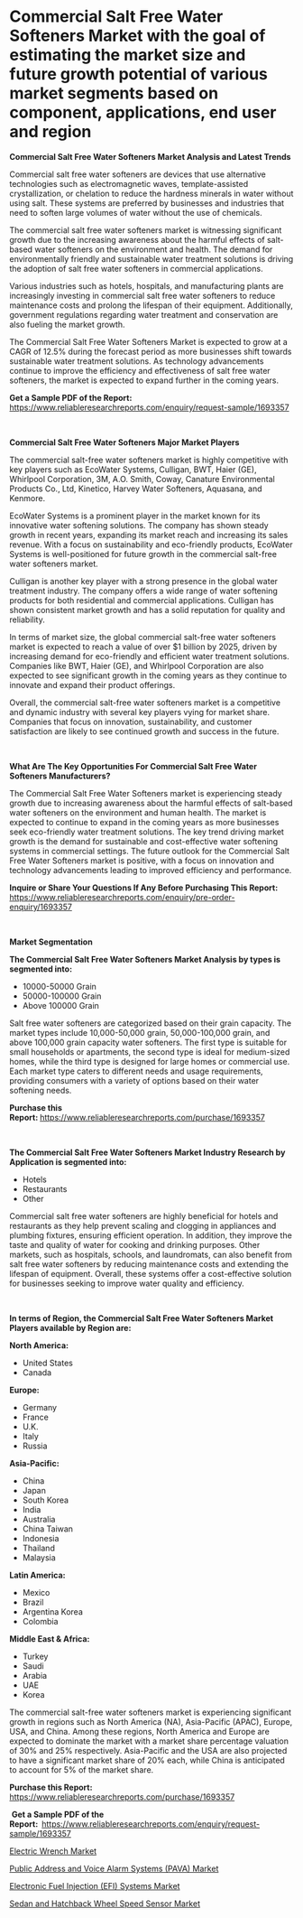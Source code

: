 <p><h1>Commercial Salt Free Water Softeners Market with the goal of estimating the market size and future growth potential of various market segments based on component, applications, end user and region</h1></p><p><strong>Commercial Salt Free Water Softeners Market Analysis and Latest Trends</strong></p>
<p><p>Commercial salt free water softeners are devices that use alternative technologies such as electromagnetic waves, template-assisted crystallization, or chelation to reduce the hardness minerals in water without using salt. These systems are preferred by businesses and industries that need to soften large volumes of water without the use of chemicals.</p><p>The commercial salt free water softeners market is witnessing significant growth due to the increasing awareness about the harmful effects of salt-based water softeners on the environment and health. The demand for environmentally friendly and sustainable water treatment solutions is driving the adoption of salt free water softeners in commercial applications.</p><p>Various industries such as hotels, hospitals, and manufacturing plants are increasingly investing in commercial salt free water softeners to reduce maintenance costs and prolong the lifespan of their equipment. Additionally, government regulations regarding water treatment and conservation are also fueling the market growth.</p><p>The Commercial Salt Free Water Softeners Market is expected to grow at a CAGR of 12.5% during the forecast period as more businesses shift towards sustainable water treatment solutions. As technology advancements continue to improve the efficiency and effectiveness of salt free water softeners, the market is expected to expand further in the coming years.</p></p>
<p><strong>Get a Sample PDF of the Report:&nbsp;</strong> <a href="https://www.reliableresearchreports.com/enquiry/request-sample/1693357">https://www.reliableresearchreports.com/enquiry/request-sample/1693357</a></p>
<p>&nbsp;</p>
<p><strong>Commercial Salt Free Water Softeners Major Market Players</strong></p>
<p><p>The commercial salt-free water softeners market is highly competitive with key players such as EcoWater Systems, Culligan, BWT, Haier (GE), Whirlpool Corporation, 3M, A.O. Smith, Coway, Canature Environmental Products Co., Ltd, Kinetico, Harvey Water Softeners, Aquasana, and Kenmore.</p><p>EcoWater Systems is a prominent player in the market known for its innovative water softening solutions. The company has shown steady growth in recent years, expanding its market reach and increasing its sales revenue. With a focus on sustainability and eco-friendly products, EcoWater Systems is well-positioned for future growth in the commercial salt-free water softeners market.</p><p>Culligan is another key player with a strong presence in the global water treatment industry. The company offers a wide range of water softening products for both residential and commercial applications. Culligan has shown consistent market growth and has a solid reputation for quality and reliability.</p><p>In terms of market size, the global commercial salt-free water softeners market is expected to reach a value of over $1 billion by 2025, driven by increasing demand for eco-friendly and efficient water treatment solutions. Companies like BWT, Haier (GE), and Whirlpool Corporation are also expected to see significant growth in the coming years as they continue to innovate and expand their product offerings.</p><p>Overall, the commercial salt-free water softeners market is a competitive and dynamic industry with several key players vying for market share. Companies that focus on innovation, sustainability, and customer satisfaction are likely to see continued growth and success in the future.</p></p>
<p>&nbsp;</p>
<p><strong>What Are The Key Opportunities For Commercial Salt Free Water Softeners Manufacturers?</strong></p>
<p><p>The Commercial Salt Free Water Softeners market is experiencing steady growth due to increasing awareness about the harmful effects of salt-based water softeners on the environment and human health. The market is expected to continue to expand in the coming years as more businesses seek eco-friendly water treatment solutions. The key trend driving market growth is the demand for sustainable and cost-effective water softening systems in commercial settings. The future outlook for the Commercial Salt Free Water Softeners market is positive, with a focus on innovation and technology advancements leading to improved efficiency and performance.</p></p>
<p><strong>Inquire or Share Your Questions If Any Before Purchasing This Report:</strong> <a href="https://www.reliableresearchreports.com/enquiry/pre-order-enquiry/1693357">https://www.reliableresearchreports.com/enquiry/pre-order-enquiry/1693357</a></p>
<p>&nbsp;</p>
<p><strong>Market Segmentation</strong></p>
<p><strong>The Commercial Salt Free Water Softeners Market Analysis by types is segmented into:</strong></p>
<p><ul><li>10000-50000 Grain</li><li>50000-100000 Grain</li><li>Above 100000 Grain</li></ul></p>
<p><p>Salt free water softeners are categorized based on their grain capacity. The market types include 10,000-50,000 grain, 50,000-100,000 grain, and above 100,000 grain capacity water softeners. The first type is suitable for small households or apartments, the second type is ideal for medium-sized homes, while the third type is designed for large homes or commercial use. Each market type caters to different needs and usage requirements, providing consumers with a variety of options based on their water softening needs.</p></p>
<p><strong>Purchase this Report:&nbsp;</strong><a href="https://www.reliableresearchreports.com/purchase/1693357">https://www.reliableresearchreports.com/purchase/1693357</a></p>
<p>&nbsp;</p>
<p><strong>The Commercial Salt Free Water Softeners Market Industry Research by Application is segmented into:</strong></p>
<p><ul><li>Hotels</li><li>Restaurants</li><li>Other</li></ul></p>
<p><p>Commercial salt free water softeners are highly beneficial for hotels and restaurants as they help prevent scaling and clogging in appliances and plumbing fixtures, ensuring efficient operation. In addition, they improve the taste and quality of water for cooking and drinking purposes. Other markets, such as hospitals, schools, and laundromats, can also benefit from salt free water softeners by reducing maintenance costs and extending the lifespan of equipment. Overall, these systems offer a cost-effective solution for businesses seeking to improve water quality and efficiency.</p></p>
<p>&nbsp;</p>
<p><strong>In terms of Region, the Commercial Salt Free Water Softeners Market Players available by Region are:</strong></p>
<p>
    <p> <strong> North America: </strong>
        <ul>
            <li>United States</li>
            <li>Canada</li>
        </ul>
        </p> 
    <p> <strong> Europe: </strong>
        <ul>
            <li>Germany</li>
            <li>France</li>
            <li>U.K.</li>
            <li>Italy</li>
            <li>Russia</li>
        </ul>
        </p> 
    <p> <strong> Asia-Pacific: </strong>
        <ul>
            <li>China</li>
            <li>Japan</li>
            <li>South Korea</li>
            <li>India</li>
            <li>Australia</li>
            <li>China Taiwan</li>
            <li>Indonesia</li>
            <li>Thailand</li>
            <li>Malaysia</li>
        </ul>
        </p> 
    <p> <strong> Latin America: </strong>
        <ul>
            <li>Mexico</li>
            <li>Brazil</li>
            <li>Argentina Korea</li>
            <li>Colombia</li>
        </ul>
        </p> 
    <p> <strong> Middle East & Africa: </strong>
        <ul>
            <li>Turkey</li>
            <li>Saudi</li>
            <li>Arabia</li>
            <li>UAE</li>
            <li>Korea</li>
        </ul>
    </p>
    </p>
<p><p>The commercial salt-free water softeners market is experiencing significant growth in regions such as North America (NA), Asia-Pacific (APAC), Europe, USA, and China. Among these regions, North America and Europe are expected to dominate the market with a market share percentage valuation of 30% and 25% respectively. Asia-Pacific and the USA are also projected to have a significant market share of 20% each, while China is anticipated to account for 5% of the market share.</p></p>
<p><strong>Purchase this Report: </strong><a href="https://www.reliableresearchreports.com/purchase/1693357">https://www.reliableresearchreports.com/purchase/1693357</a></p>
<p>&nbsp;<strong>Get a Sample PDF of the Report:&nbsp;&nbsp;</strong><a href="https://www.reliableresearchreports.com/enquiry/request-sample/1693357">https://www.reliableresearchreports.com/enquiry/request-sample/1693357</a></p>
<p><strong></strong></p>
<p><p><a href="https://github.com/jodemen/Market-Research-Report-List-1/blob/main/electric-wrench-market.md">Electric Wrench Market</a></p><p><a href="https://github.com/jj19131/Market-Research-Report-List-1/blob/main/public-address-and-voice-alarm-systems-pava-market.md">Public Address and Voice Alarm Systems (PAVA) Market</a></p><p><a href="https://github.com/WillieWoodard/Market-Research-Report-List-3/blob/main/electronic-fuel-injection-efi-systems-market.md">Electronic Fuel Injection (EFI) Systems Market</a></p><p><a href="https://github.com/Sarissaschmalingtr6fz2739/Market-Research-Report-List-1/blob/main/sedan-and-hatchback-wheel-speed-sensor-market.md">Sedan and Hatchback Wheel Speed Sensor Market</a></p></p>
